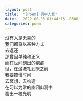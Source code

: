 ```yaml
---
layout: post
title:  "[Poem] 洞中人影"
date:   2022-06-03 01:44:15 -0500
categories: poem
---
```


没有人是无辜的\
我们都将以某种方式\
去返还\
那曾因单纯和正义\
而在世间划出的疤痕\
但，在这洗礼到来之前\
我要拽慢时间\
去冥想，去构造\
在习以为常的幽闭山洞中\
凿出一粒光明

